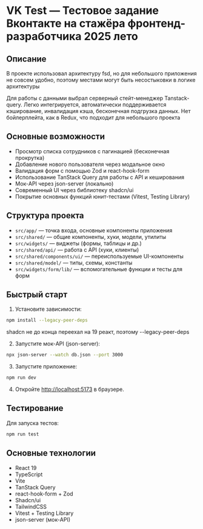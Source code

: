# VK Test — Тестовое задание Вконтакте на стажёра фронтенд-разработчика 2025 лето

## Описание

В проекте использовал архитектуру fsd, но для небольшого приложения не совсем удобно, поэтому местами могут быть несостыковки в логике архитектуры

Для работы с данными выбрал серверный стейт-менеджер Tanstack-query. Легко интегрируется, автоматически поддерживается кэширование, инвалидация кэша, бесконечная подгрузка данных. Нет бойлерплейта, как в Redux, что подходит для небольшого проекта


## Основные возможности

- Просмотр списка сотрудников с пагинацией (бесконечная прокрутка)
- Добавление нового пользователя через модальное окно
- Валидация форм с помощью Zod и react-hook-form
- Использование TanStack Query для работы с API и кеширования
- Мок-API через json-server (локально)
- Современный UI через библиотеку shadcn/ui 
- Покрытие основных функций юнит-тестами (Vitest, Testing Library)


## Структура проекта

- `src/app/` — точка входа, основные компоненты приложения
- `src/shared/` — общие компоненты, хуки, модели, утилиты
- `src/widgets/` — виджеты (формы, таблицы и др.)
- `src/shared/api/` — работа с API (хуки, клиенты)
- `src/shared/components/ui/` — переиспользуемые UI-компоненты
- `src/shared/model/` — типы, схемы, константы
- `src/widgets/form/lib/` — вспомогательные функции и тесты для форм

## Быстрый старт

1. Установите зависимости:

```sh
npm install --legacy-peer-deps 
```
shadcn не до конца переехал на 19 реакт, поэтому --legacy-peer-deps



2. Запустите мок-API (json-server):

```sh
npx json-server --watch db.json --port 3000
```

3. Запустите приложение:

```sh
npm run dev
```

4. Откройте [http://localhost:5173](http://localhost:5173) в браузере.

## Тестирование

Для запуска тестов:

```sh
npm run test
```

## Основные технологии

- React 19
- TypeScript
- Vite
- TanStack Query
- react-hook-form + Zod
- Shadcn/ui
- TailwindCSS
- Vitest + Testing Library
- json-server (мок-API)
